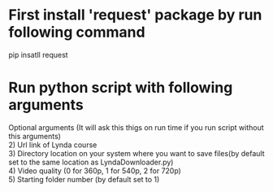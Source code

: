 # First install 'request' package by run following command 
pip insatll request

# Run python script with following arguments 
Optional arguments (It will ask this thigs on run time if you run script without this arguments)<br/>
2) Url link of Lynda course <br/>
3) Directory location on your system where you want to save files(by default set to the same location as LyndaDownloader.py)<br/>
4) Video quality (0 for 360p, 1 for 540p, 2 for 720p)<br/>
5) Starting folder number (by default set to 1)<br/>


